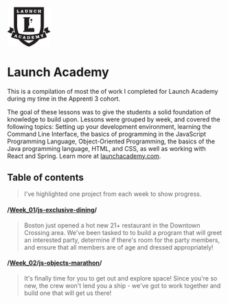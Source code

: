 <img src="https://raw.githubusercontent.com/murphy-codes/launch-academy/master/launch-logo_dark.png" width="20%" height="20%">

# Launch Academy

This is a compilation of most the of work I completed for Launch Academy during my time in the Apprenti 3 cohort.

The goal of these lessons was to give the students a solid foundation of knowledge to build upon. Lessons were grouped by week, and covered the following topics: Setting up your development environment, learning the Command Line Interface, the basics of programming in the JavaScript Programming Language, Object-Oriented Programming, the basics of the Java programming language, HTML, and CSS, as well as working with React and Spring. Learn more at [launchacademy.com](https://launchacademy.com/).

## Table of contents
> I've highlighted one project from each week to show progress.

#### /[Week_01](https://github.com/murphy-codes/launch-academy/tree/master/Week_01)/[js-exclusive-dining](https://github.com/murphy-codes/launch-academy/tree/master/Week_01/js-exclusive-dining)/	
> Boston just opened a hot new 21+ restaurant in the Downtown Crossing area. We've been tasked to to build a program that will greet an interested party, determine if there's room for the party members, and ensure that all members are of age and dressed appropriately!

#### /[Week_02](https://github.com/murphy-codes/launch-academy/tree/master/Week_02)/[js-objects-marathon](https://github.com/murphy-codes/launch-academy/tree/master/Week_02/js-objects-marathon)/
> It's finally time for you to get out and explore space! Since you're so new, the crew won't lend you a ship - we've got to work together and build one that will get us there!
